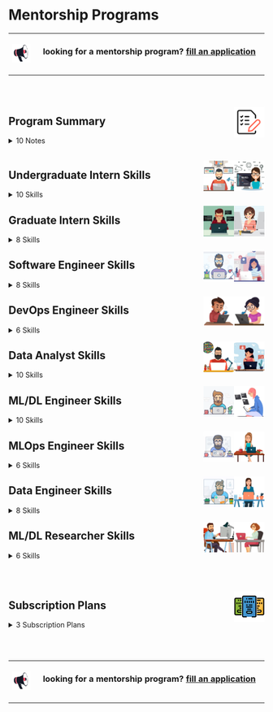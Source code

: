 # Mentorship Programs

<table>
    <tbody>
<tr>
<td align="center" width="10%"><a href="https://forms.gle/3rRZLvBtCusJZd6k9"><img src="/icons/announcement.png" width="100%"></img></a></td>
<td align="center" width="90%"><h3>looking for a mentorship program? <a href="https://forms.gle/3rRZLvBtCusJZd6k9">fill an application</a></h3><br></td>
</tr>
    </tbody>
</table>

<br><br>

<a href="/Mentorship-Programs/README.md"><img align="right" width="60" src="/icons/agenda.png"></img></a>

## Program Summary

<details>
<summary>10 Notes</summary>
<table>
    <tbody>
        <tr>
<td width="250px" align="left">01- Eligibility</td>
<td width="750px" align="left">Open to final-year bachelor's students, master's students, and junior to mid-level engineers with less than five years of experience.</td>
        </tr>
        <tr>
<td align="left">02- Job Titles & Skills</td>
<td align="left">The program consists of 8 job titles, each containing 8 key skills. Mentees can select only the job titles and skills that interest them.</td>
        </tr>
        <tr>
<td align="left">03- Skill Duration</td>
<td align="left">Each skill module lasts 2, 4, or 8 weeks, based on the mentee’s availability and experience. The standard duration is 4 weeks.</td>
        </tr>
        <tr>
<td align="left">04- Job Title Duration</td>
<td align="left">Completing an entire job title takes 4, 8, or 16 months, depending on the skill durations chosen.</td>
        </tr>
        <tr>
<td align="left">05- Break Flexibility</td>
<td align="left">Mentees can take breaks between skills for personal reasons or other commitments.</td>
        </tr>
        <tr>
<td align="left">06- Hands-On Learning</td>
<td align="left">Each skill includes educational projects, case studies, or problem-solving tasks that mentees must complete and submit.</td>
        </tr>
        <tr>
<td align="left">07- Profile Building</td>
<td align="left">Practical work contributes to building a strong professional portfolio showcasing applied expertise.</td>
        </tr>
        <tr>
<td align="left">08- Theoretical Support</td>
<td align="left">In addition to hands-on experience, mentees have access to courses, resources, and textbooks to deepen their understanding.</td>
        </tr>
        <tr>
<td align="left">09- Career Support</td>
<td align="left">After completing a job title's skills, mentees receive CV enhancement support and a mock interview to prepare for real-world opportunities.</td>
        </tr>
        <tr>
<td align="left">10- Personalized Learning</td>
<td align="left">The program adapts to the mentee’s pace, interests, and professional goals.</td>
        </tr>
    </tbody>
</table>
</details>

<br>

<a href="/Mentorship-Programs/README.md"><img align="right" width="60" src="/Interview-Preparation/logos/emp02.png"></img></a>
<a href="/Mentorship-Programs/README.md"><img align="right" width="60" src="/Interview-Preparation/logos/emp01.png"></img></a>

## Undergraduate Intern Skills

<details>
<summary>10 Skills</summary>
<table>
    <tbody>
        <tr>
<td width="500px" align="left">
<h3 align="left">01  Programming Language (C/C++/C#/Java)</h3>
* Variables, Data Types, Loops, Conditionals, Functions, Recursion, Arrays, Memory Allocation, Garbage Collection, Debugging, Collections, Built-in Methods in Collections, Pointers, References, Modules. <br> 
<br>
* 8 <a href="/Software-Engineering-Educational-Projects/README.md">Educational Projects</a> (Multiplayer Games)<br> 
* YouTube Courses<br> 
* <a href="/eLearning-Platform-Resources/freecodecamp-courses/computer-science.md">freeCodeCamp Courses</a><br> 
* <a href="/eLearning-Platform-Resources/coursera-specializations/computer-science.md">Coursera Courses</a><br> 
* Udemy Courses <br> 
</td>
<td width="500px" align="left">
<h3 align="left">02  Object-Oriented Programming</h3>
* Classes, Objects, Encapsulation, Inheritance, Polymorphism, Abstraction, Access Modifiers, Static Members, Method Overloading, Method Overriding, Interfaces, Exception Handling, File Handling. <br> 
<br>
* 8 <a href="/Software-Engineering-Educational-Projects/README.md">Educational Projects</a> (Multiplayer Games)<br> 
* YouTube Courses <br> 
* <a href="/eLearning-Platform-Resources/freecodecamp-courses/computer-science.md">freeCodeCamp Courses</a><br> 
* <a href="/eLearning-Platform-Resources/coursera-specializations/computer-science.md">Coursera Courses</a><br> 
* Udemy Courses <br> 
</td>
        </tr>
        <tr>
<td width="500px" align="left">
<h3 align="left">03  HackerRank/AtCoder Online Judge Phases</h3>
* 200+ Problems on: Arrays and Strings, Functions and Libraries, Implementation, Easy Problems. <br> 
<br>
* 4 <a href="/Problem-Solving-Training/level-1/README.md">Problem Solving Phases</a><br>
* YouTube Courses <br> 
* <a href="/eLearning-Platform-Resources/freecodecamp-courses/computer-science.md">freeCodeCamp Courses</a><br> 
* <a href="/eLearning-Platform-Resources/coursera-specializations/computer-science.md">Coursera Courses</a><br> 
* Udemy Courses <br> 
</td>
<td width="500px" align="left">
<h3 align="left">04  LeetCode/Codeforces Online Judge Phases</h3>
* 200+ Array, Implementation, Bit Manipulation, Math, String, Easy Problems. <br> 
<br>
* 4 <a href="/Problem-Solving-Training/level-1/README.md">Problem Solving Phases</a><br>
* YouTube Courses <br> 
* <a href="/eLearning-Platform-Resources/freecodecamp-courses/computer-science.md">freeCodeCamp Courses</a><br> 
* <a href="/eLearning-Platform-Resources/coursera-specializations/computer-science.md">Coursera Courses</a><br> 
* Udemy Courses <br> 
</td>
        </tr>
        <tr>
<td width="500px" align="left">
<h3 align="left">05  Linear Data Structures</h3>
* Arrays, Lists, Stacks (Array/List Based), Queues (Array/List Based), Deques (Array/List Based), Time Complexity. <br> 
<br>
* 8 <a href="/Software-Engineering-Educational-Projects/README.md">Educational Projects</a> (Data Structure Libraries, Advanced Data Structure Libraries)<br> 
* YouTube Courses <br> 
* <a href="/eLearning-Platform-Resources/freecodecamp-courses/computer-science.md">freeCodeCamp Courses</a><br> 
* <a href="/eLearning-Platform-Resources/coursera-specializations/computer-science.md">Coursera Courses</a><br> 
* Udemy Courses <br> 
</td>
<td width="500px" align="left">
<h3 align="left">06  Non-Linear Data Structures</h3>
* Binary Tree, Binary Search Tree, AVL Tree, Red Black Tree, Heap Trees, Hash Tables, Graphs, Tries, Disjoint Sets. <br> 
<br>
* 8 <a href="/Software-Engineering-Educational-Projects/README.md">Educational Projects</a> (Data Structure Libraries, Advanced Data Structure Libraries)<br> 
* YouTube Courses <br> 
* <a href="/eLearning-Platform-Resources/freecodecamp-courses/computer-science.md">freeCodeCamp Courses</a><br> 
* <a href="/eLearning-Platform-Resources/coursera-specializations/computer-science.md">Coursera Courses</a><br> 
* Udemy Courses <br> 
</td>
        </tr>
        <tr>
<td width="500px" align="left">
<h3 align="left">07  HackerRank/AtCoder Online Judge Phases</h3>
* 200+ Problems on: Array and Linked List, Stack and Queue, Binary Tree, Strings, Bit Manipulation, Implementation. Warmup and Recursion, Sorting, Search, Math Fundamentals. <br> 
<br>
* 4 <a href="/Problem-Solving-Training/level-2/README.md">Problem Solving Phases</a><br>
* YouTube Courses <br> 
* <a href="/eLearning-Platform-Resources/freecodecamp-courses/computer-science.md">freeCodeCamp Courses</a><br> 
* <a href="/eLearning-Platform-Resources/coursera-specializations/computer-science.md">Coursera Courses</a><br> 
* Udemy Courses <br>  
</td>
<td width="500px" align="left">
<h3 align="left">08  LeetCode/Codeforces Online Judge Phases</h3>
* 200+ Problems on: Array, Linked List, Stack, Queue and Dequeue,   Binary Tree, Heap Tree, Hash Table, Binary Search, Sorting, Greedy, Breadth/Depth First Search, Graph, Backtracking. <br> 
<br>
* 4 <a href="/Problem-Solving-Training/level-2/README.md">Problem Solving Phases</a><br>
* YouTube Courses <br> 
* <a href="/eLearning-Platform-Resources/freecodecamp-courses/computer-science.md">freeCodeCamp Courses</a><br> 
* <a href="/eLearning-Platform-Resources/coursera-specializations/computer-science.md">Coursera Courses</a><br> 
* Udemy Courses <br> 
</td>
        </tr>
        <tr>
<td width="500px" align="left">
<h3 align="left">09  Basic Algorithms Analysis & Design</h3>
* Sorting, Searching, Recursion, Time/Space complexity, Divide and Conquer, Mathematical Algorithms, Brute Force, Greedy Algorithms. <br> 
<br>
* 8 <a href="/Software-Engineering-Educational-Projects/README.md">Educational Projects</a> (Algorithmic Quest Games)<br> 
* YouTube Courses <br> 
* <a href="/eLearning-Platform-Resources/freecodecamp-courses/computer-science.md">freeCodeCamp Courses</a><br> 
* <a href="/eLearning-Platform-Resources/coursera-specializations/computer-science.md">Coursera Courses</a><br> 
* Udemy Courses <br> 
</td>
<td width="500px" align="left">
<h3 align="left">10  Graph Algorithms Analysis & Design</h3>
* Graph Theory, BFS, DFS, Shortest Path Algorithms, Geometric Algorithms, String Algorithms, Network Flow, Connected Components, Topological Sorting. <br> 
<br>
* 8 <a href="/Software-Engineering-Educational-Projects/README.md">Educational Projects</a> (Algorithmic Quest Games)<br> 
* YouTube Courses <br> 
* <a href="/eLearning-Platform-Resources/freecodecamp-courses/computer-science.md">freeCodeCamp Courses</a><br> 
* <a href="/eLearning-Platform-Resources/coursera-specializations/computer-science.md">Coursera Courses</a><br> 
* Udemy Courses <br> 
</td>
        </tr>
    </tbody>
</table>
</details>

<a href="/Mentorship-Programs/README.md"><img align="right" width="60" src="/Interview-Preparation/logos/emp06.png"></img></a>
<a href="/Mentorship-Programs/README.md"><img align="right" width="60" src="/Interview-Preparation/logos/emp05.png"></img></a>

## Graduate Intern Skills

<details>
<summary>8 Skills</summary>
<table>
    <tbody>
        <tr>
<td width="500px" align="left">
<h3 align="left">01  HackerRank/AtCoder Online Judge Phases</h3>
* 200+ Problems on: Number Theory, Combinatorics, Algebra, Geometry, Probability, Graph Theory, Greedy, Dynamic Programming, Implementation. <br> 
<br>
* 4 <a href="/Problem-Solving-Training/level-3/README.md">Problem Solving Phases</a><br>
* YouTube Courses <br> 
* <a href="/eLearning-Platform-Resources/freecodecamp-courses/computer-science.md">freeCodeCamp Courses</a><br> 
* <a href="/eLearning-Platform-Resources/coursera-specializations/computer-science.md">Coursera Courses</a><br> 
* Udemy Courses <br>  
</td>
<td width="500px" align="left">
<h3 align="left">02  LeetCode/Codeforces Online Judge Phases</h3>
* 200+ Problems on: Binary Search, Sorting, Greedy, Breadth First Search, Depth First Search, Graph, Backtracking, Math, String, Dynamic Programming. <br> 
<br>
* 4 <a href="/Problem-Solving-Training/level-3/README.md">Problem Solving Phases</a><br>
* YouTube Courses <br> 
* <a href="/eLearning-Platform-Resources/freecodecamp-courses/computer-science.md">freeCodeCamp Courses</a><br> 
* <a href="/eLearning-Platform-Resources/coursera-specializations/computer-science.md">Coursera Courses</a><br> 
* Udemy Courses <br>  
</td>
        </tr>
        <tr>
<td width="500px" align="left">
<h3 align="left">03  Operating Systems & Bash Scripting</h3>
* Processes, Threads, Scheduling, Memory Management, Virtual Memory, File Systems, I/O Management, Multitasking, Shell Commands, Bash Scripts. <br> 
<br>
* 8 <a href="/Software-Engineering-Educational-Projects/README.md">Educational Projects</a> (Operating System Apps, Parallel Computing Apps)<br> 
* YouTube Courses <br> 
* <a href="/eLearning-Platform-Resources/freecodecamp-courses/computer-science.md">freeCodeCamp Courses</a><br> 
* <a href="/eLearning-Platform-Resources/coursera-specializations/computer-science.md">Coursera Courses</a><br> 
* Udemy Courses <br> 
</td>
<td width="500px" align="left">
<h3 align="left">04  Parallel Processing and Computing</h3>
* Concurrency, Threads, Locks, GPU, Synchronization, Parallelism, Multithreading, Multiprocessing, Distributed Computing, Load Balancing, Task Scheduling. <br> 
<br>
* 8 <a href="/Software-Engineering-Educational-Projects/README.md">Educational Projects</a> (Operating System Apps, Parallel Computing Apps)<br> 
* YouTube Courses <br> 
* <a href="/eLearning-Platform-Resources/freecodecamp-courses/computer-science.md">freeCodeCamp Courses</a><br> 
* <a href="/eLearning-Platform-Resources/coursera-specializations/computer-science.md">Coursera Courses</a><br> 
* Udemy Courses <br> 
</td>
        </tr>
        <tr>
<td width="500px" align="left">
<h3 align="left">05  Graphical User Interface (GUI)</h3>
* GUI Concepts, Windows, Icons, Menus, Pointers (WIMP), Event-Driven Programming, Widgets & Controls, Buttons, Labels, Text Fields, Dialog Boxes & Tooltips, Menus & Toolbars, Tabs & Panels, Forms & Input Validation, Event Handling, State Management, Drawing & Rendering, Animation & Transitions. <br> 
<br>
* 8 <a href="/Software-Engineering-Educational-Projects/README.md">Educational Projects</a> (Multiplayer Games, Algorithmic Quest Games, Operating System Apps, Parallel Computing Apps)<br> 
* YouTube Courses <br> 
* <a href="/eLearning-Platform-Resources/freecodecamp-courses/software-engineering.md">freeCodeCamp Courses</a><br> 
* <a href="/eLearning-Platform-Resources/coursera-specializations/software-engineering.md">Coursera Courses</a><br> 
* Udemy Courses <br> 
</td>
<td width="500px" align="left">
<h3 align="left">06  Unit Testing and Package Manager</h3>
* Test-driven development (TDD),  test suites, assertions, mocking, stubbing, fixtures, test coverage, regression testing, edge cases, black-box testing, white-box testing, integration testing, frameworks (JUnit, PyTest, Mocha, Jest, NUnit), automated testing, debugging. <br> 
<br>
* 8 <a href="/Software-Engineering-Educational-Projects/README.md">Educational Projects</a> (Multiplayer Games, Algorithmic Quest Games, Operating System Apps, Parallel Computing Apps)<br> 
* YouTube Courses <br> 
* <a href="/eLearning-Platform-Resources/freecodecamp-courses/software-engineering.md">freeCodeCamp Courses</a><br> 
* <a href="/eLearning-Platform-Resources/coursera-specializations/software-engineering.md">Coursera Courses</a><br> 
* Udemy Courses <br> 
</td>
        </tr>
        <tr>
<td width="500px" align="left">
<h3 align="left">07  SQL/NoSQL Databases Fundamentals</h3>
* Relational databases, SQL, NoSQL, CRUD, indexing, normalization, denormalization, joins, stored procedures, views, triggers, partitioning, replication, sharding, backup, recovery, query optimization, performance tuning, database engines. <br> 
<br>
* 8 <a href="/Software-Engineering-Educational-Projects/README.md">Educational Projects</a> (Object-Oriented Systems, Database Systems Apps)<br> 
* YouTube Courses <br> 
* <a href="/eLearning-Platform-Resources/freecodecamp-courses/software-engineering.md">freeCodeCamp Courses</a><br> 
* <a href="/eLearning-Platform-Resources/coursera-specializations/software-engineering.md">Coursera Courses</a><br> 
* Udemy Courses <br> 
</td>
<td width="500px" align="left">
<h3 align="left">08  Database Design Fundamentals</h3>
* Entity-relationship (ER) diagrams, schemas, tables, attributes, primary keys, foreign keys, composite keys, normalization forms, relationships, constraints, data modeling, data integrity, cascading updates/deletes, indexing strategies, performance considerations. <br> 
<br>
* 8 <a href="/Software-Engineering-Educational-Projects/README.md">Educational Projects</a> (Object-Oriented Systems, Database Systems Apps)<br> 
* YouTube Courses <br> 
* <a href="/eLearning-Platform-Resources/freecodecamp-courses/software-engineering.md">freeCodeCamp Courses</a><br> 
* <a href="/eLearning-Platform-Resources/coursera-specializations/software-engineering.md">Coursera Courses</a><br> 
* Udemy Courses <br> 
</td>
        </tr>
    </tbody>
</table>
</details>

<a href="/Mentorship-Programs/README.md"><img align="right" width="60" src="/Interview-Preparation/logos/emp10.png"></img></a>
<a href="/Mentorship-Programs/README.md"><img align="right" width="60" src="/Interview-Preparation/logos/emp09.png"></img></a>

## Software Engineer Skills

<details>
<summary>8 Skills</summary>
<table>
    <tbody>
        <tr>
<td width="500px" align="left">
<h3 align="left">01  Object-Oriented Design</h3>
* Design Principles, Design Patterns, UML Diagrams, Abstraction, Encapsulation, Inheritance, Polymorphism, Interface Design, Cohesion, Coupling, Dependency Injection, Architectural Patterns. <br> 
<br>
<br>
* 8 <a href="/Software-Engineering-Educational-Projects/README.md">Educational Projects</a> (Multiplayer Games, Algorithmic Quest Games, Operating System Apps, Parallel Computing Apps)<br> 
* YouTube Courses <br> 
* <a href="/eLearning-Platform-Resources/freecodecamp-courses/software-engineering.md">freeCodeCamp Courses</a><br> 
* <a href="/eLearning-Platform-Resources/coursera-specializations/software-engineering.md">Coursera Courses</a><br> 
* Udemy Courses <br> 
</td>
<td width="500px" align="left">
<h3 align="left">02  Code Review and Refactoring</h3>
* Clean Code, Modularity, Readability, Code Smells, Dead Code Removal, Duplicate Code Elimination, Cyclomatic Complexity, Performance Improvement, Maintainability, Removing Technical Debt, Improving Architecture. <br> 
<br>
* 8 <a href="/Software-Engineering-Educational-Projects/README.md">Educational Projects</a> (Multiplayer Games, Algorithmic Quest Games, Operating System Apps, Parallel Computing Apps)<br> 
* YouTube Courses <br> 
* <a href="/eLearning-Platform-Resources/freecodecamp-courses/software-engineering.md">freeCodeCamp Courses</a><br> 
* <a href="/eLearning-Platform-Resources/coursera-specializations/software-engineering.md">Coursera Courses</a><br> 
* Udemy Courses <br> 
</td>
        </tr>
        <tr>
<td width="500px" align="left">
<h3 align="left">03  Advanced Data Structures</h3>
* Tries, B/B+ Tree, K-D Tree, Treap Tree, Skip List, Interval Tree, Segment Tree, Binary Indexed Tree, Suffix Array, Suffix Tree, Suffix Automaton. <br> 
<br>
* 8 <a href="/Software-Engineering-Educational-Projects/README.md">Educational Projects</a> (Data Structure Libraries, Advanced Data Structure Libraries)<br> 
* YouTube Courses <br> 
* <a href="/eLearning-Platform-Resources/freecodecamp-courses/computer-science.md">freeCodeCamp Courses</a><br> 
* <a href="/eLearning-Platform-Resources/coursera-specializations/computer-science.md">Coursera Courses</a><br> 
* Udemy Courses <br> 
</td>
<td width="500px" align="left">
<h3 align="left">04  Advanced Algorithms Analysis & Design</h3>
* Dynamic Programming, Divide and Conquer, Greedy Algorithms, Backtracking, Geometric Algorithms, Graph Algorithms. <br> 
<br>
<br>
* 8 <a href="/Software-Engineering-Educational-Projects/README.md">Educational Projects</a> (Data Structure Libraries, Advanced Data Structure Libraries)<br> 
* YouTube Courses <br> 
* <a href="/eLearning-Platform-Resources/freecodecamp-courses/computer-science.md">freeCodeCamp Courses</a><br> 
* <a href="/eLearning-Platform-Resources/coursera-specializations/computer-science.md">Coursera Courses</a><br> 
* Udemy Courses <br> 
</td>
        </tr>
        <tr>
<td width="500px" align="left">
<h3 align="left">05  HackerRank/AtCoder Online Judge Phases</h3>
* 200+ Problems on: Linear and Non-linear DS, Strings, Dynamic Programming, Greedy, Graph Theory, Mathematics, Number Theory, Combinatorics, Geometry, Probability <br> 
<br>
<br>
* 4 <a href="/Problem-Solving-Training/level-4/README.md">Problem Solving Phases</a><br>
* YouTube Courses <br> 
* <a href="/eLearning-Platform-Resources/freecodecamp-courses/computer-science.md">freeCodeCamp Courses</a><br> 
* <a href="/eLearning-Platform-Resources/coursera-specializations/computer-science.md">Coursera Courses</a><br> 
* Udemy Courses <br> 
</td>
<td width="500px" align="left">
<h3 align="left">06  LeetCode/Codeforces Online Judge Phases</h3>
* 200+ Problems on: Array, Stack, Queue, Dequeue, Binary Tree, Heap Tree, Hash Table, Breadth/Depth First Search, Backtracking, Binary Search, Greedy, Bit Manipulation, Sorting, Math, String, Dynamic Programming. <br> 
<br>
* 4 <a href="/Problem-Solving-Training/level-4/README.md">Problem Solving Phases</a><br>
* YouTube Courses <br> 
* <a href="/eLearning-Platform-Resources/freecodecamp-courses/computer-science.md">freeCodeCamp Courses</a><br> 
* <a href="/eLearning-Platform-Resources/coursera-specializations/computer-science.md">Coursera Courses</a><br> 
* Udemy Courses <br> 
</td>
        </tr>
        <tr>
<td width="500px" align="left">
<h3 align="left">07  System Design Principles</h3>
* coming soon <br> 
<br>
</td>
<td width="500px" align="left">
<h3 align="left">08  Microservices Architecture Fundamentals</h3>
* coming soon <br> 
<br>
</td>
        </tr>
    </tbody>
</table>
</details>

<a href="/Mentorship-Programs/README.md"><img align="right" width="60" src="/Interview-Preparation/logos/emp12.png"></img></a>
<a href="/Mentorship-Programs/README.md"><img align="right" width="60" src="/Interview-Preparation/logos/emp11.png"></img></a>

## DevOps Engineer Skills

<details>
<summary>6 Skills</summary>
<table>
    <tbody>
        <tr>
<td width="500px" align="left">
<h3 align="left">01  Git and Shell Foundations</h3>
* Git Basics, Version History, Branches, Merge/Rebase Branch, Pull/Push Commits, Resolving Conflicts, File Management, File Content, Permissions, Networking, Process Management, Disk Management, Archiving. <br> 
<br>
* 8 <a href="/Software-Engineering-Educational-Projects/README.md">Educational Projects</a><br> 
* YouTube Courses <br> 
* <a href="/eLearning-Platform-Resources/freecodecamp-courses/computer-science.md">freeCodeCamp Courses</a><br> 
* <a href="/eLearning-Platform-Resources/coursera-specializations/software-engineering.md">Coursera Courses</a><br> 
* <a href="/eLearning-Platform-Resources/google-specializations/README.md">Google Cloud Courses</a><br> 
* Udemy Courses <br> 
</td>
<td width="500px" align="left">
<h3 align="left">02  Docker and Kubernetes Foundations</h3>
* Foundations of Containerization and Virtualization, Docker Containers, Docker Images, Docker Compose, Deploying Software on Kubernetes, Data Engineering and MLOps, Networking in Docker and Kubernetes. <br> 
<br>
* 8 <a href="/Software-Engineering-Educational-Projects/README.md">Educational Projects</a><br> 
* YouTube Courses <br> 
* <a href="/eLearning-Platform-Resources/freecodecamp-courses/software-engineering.md">freeCodeCamp Courses</a><br> 
* <a href="/eLearning-Platform-Resources/coursera-specializations/software-engineering.md">Coursera Courses</a><br> 
* <a href="/eLearning-Platform-Resources/google-specializations/README.md">Google Cloud Courses</a><br> 
* Udemy Courses <br> 
</td>
        </tr>
        <tr>
<td width="500px" align="left">
<h3 align="left">03  Building APIs in C#/Java</h3>
* RESTful API Concepts, HTTP Methods (GET, POST, PUT, DELETE), Status Codes & Headers, Request/Response Cycle, Routing & Endpoints, URL Parameters & Query Strings, Request Parsing, JSON Serialization/Deserialization, Middleware & Hooks
Input Validation, Data Models & Schemas, Form Data & Multipart Handling, File Upload/Download, API Keys, JWT (JSON Web Tokens), OAuth2, Role-Based Access Control (RBAC), Unit/Integration Testing, API Testing Tools (Postman, curl, HTTPie), Swagger/OpenAPI Documentation, Caching & Rate Limiting, API Versioning, Environment Variables & Config, Containerization (Docker), CI/CD for API Deployment. <br> 
<br>
* 8 <a href="/Software-Engineering-Educational-Projects/README.md">Educational Projects</a><br> 
* YouTube Courses <br> 
* <a href="/eLearning-Platform-Resources/freecodecamp-courses/software-engineering.md">freeCodeCamp Courses</a><br> 
* <a href="/eLearning-Platform-Resources/coursera-specializations/software-engineering.md">Coursera Courses</a><br> 
* <a href="/eLearning-Platform-Resources/google-specializations/README.md">Google Cloud Courses</a><br> 
* Udemy Courses <br> 
</td>
<td width="500px" align="left">
<h3 align="left">04  Software Engineering in Production</h3>
* Reliability & Availability, Scalability & Performance, Maintainability & Observability, Backward Compatibility, Fault Tolerance, Microservices Architecture, Monolith vs Distributed Systems, API Design (REST/gRPC), Design Patterns, Service-Oriented Architecture (SOA), Infrastructure as Code (Terraform, CloudFormation), Containerization (Docker), Orchestration (Kubernetes), Blue-Green / Canary Deployments, Rollback Strategy, Logging (Structured Logs, Log Rotation), Metrics (Latency, Throughput, Error Rate), Tracing (OpenTelemetry, Jaeger), Alerting (Prometheus, Grafana, PagerDuty), Health Checks. <br> 
<br>
<br>
* 8 <a href="/Software-Engineering-Educational-Projects/README.md">Educational Projects</a><br> 
* YouTube Courses <br> 
* <a href="/eLearning-Platform-Resources/freecodecamp-courses/software-engineering.md">freeCodeCamp Courses</a><br> 
* <a href="/eLearning-Platform-Resources/coursera-specializations/software-engineering.md">Coursera Courses</a><br> 
* <a href="/eLearning-Platform-Resources/google-specializations/README.md">Google Cloud Courses</a><br> 
* Udemy Courses <br> 
</td>
        </tr>
        <tr>
<td width="500px" align="left">
<h3 align="left">05  Cloud Computing (AWS)</h3>
* coming soon <br> 
</td>
<td width="500px" align="left">
<h3 align="left">06  Cloud Computing (Microsoft Azure)</h3>
* coming soon <br> 
</td>
        </tr>
    </tbody>
</table>
</details>

<a href="/Mentorship-Programs/README.md"><img align="right" width="60" src="/Interview-Preparation/logos/emp16.png"></img></a>
<a href="/Mentorship-Programs/README.md"><img align="right" width="60" src="/Interview-Preparation/logos/emp15.png"></img></a>

## Data Analyst Skills

<details>
<summary>10 Skills</summary>
<table>
    <tbody>
        <tr>
<td width="500px" align="left">
<h3 align="left">01  Python/R Programming</h3>
* Data Types, Conditions, Loops, Functions, Modules, Packages, OOP Concepts, Exception Handling, File Handling, Debugging, Unit Testing, Data Serialization. <br> 
<br>
* 4 <a href="/Data-Science-Case-Studies/level-2.md">Case Studies</a><br> 
* YouTube Courses <br> 
* <a href="/eLearning-Platform-Resources/freecodecamp-courses/data-science.md">freeCodeCamp Courses</a><br> 
* <a href="/eLearning-Platform-Resources/datacamp-tracks/README.md">DataCamp Courses</a><br> 
* <a href="/eLearning-Platform-Resources/coursera-specializations/data-science.md">Coursera Courses</a><br> 
* Udemy Courses <br> 
</td>
<td width="500px" align="left">
<h3 align="left">02  Statistics Fundamentals</h3>
* Descriptive Statistics, Probability Distributions, Hypothesis Testing, Sampling Techniques, Experimental Design, A/B Testing, Statistical Inference, Bayesian Statistics. <br>
<br>
* 4 <a href="/Data-Science-Case-Studies/level-2.md">Case Studies</a><br> 
* YouTube Courses <br> 
* <a href="/eLearning-Platform-Resources/freecodecamp-courses/data-science.md">freeCodeCamp Courses</a><br> 
* <a href="/eLearning-Platform-Resources/datacamp-tracks/README.md">DataCamp Courses</a><br> 
* <a href="/eLearning-Platform-Resources/coursera-specializations/data-science.md">Coursera Courses</a><br> 
* Udemy Courses <br> 
</td>
        </tr>
        <tr>
<td width="500px" align="left">
<h3 align="left">03  Data Wrangling and Manipulation</h3>
* NumPy, Pandas, Cleaning Data, Filtering and Selecting Data, Reshaping Data, Joining Data, Grouping and Aggregating Data, Pivoting Data, Dates and Times Data. <br> 
<br>
* 4 <a href="/Data-Science-Case-Studies/level-2.md">Case Studies</a><br> 
* YouTube Courses <br> 
* <a href="/eLearning-Platform-Resources/freecodecamp-courses/data-science.md">freeCodeCamp Courses</a><br> 
* <a href="/eLearning-Platform-Resources/datacamp-tracks/README.md">DataCamp Courses</a><br> 
* <a href="/eLearning-Platform-Resources/coursera-specializations/data-science.md">Coursera Courses</a><br> 
* Udemy Courses <br> 
</td>
<td width="500px" align="left">
<h3 align="left">04  Data Visualization</h3>
* Matplotlib, Seaborn, Visualizing Geospatial Data, Visualizing Time Series Data, Customising Plots, Plot Numerical and Categorical Features. <br> 
<br>
* 4 <a href="/Data-Science-Case-Studies/level-2.md">Case Studies</a><br> 
* YouTube Courses <br> 
* <a href="/eLearning-Platform-Resources/freecodecamp-courses/data-science.md">freeCodeCamp Courses</a><br> 
* <a href="/eLearning-Platform-Resources/datacamp-tracks/README.md">DataCamp Courses</a><br> 
* <a href="/eLearning-Platform-Resources/coursera-specializations/data-science.md">Coursera Courses</a><br> 
* Udemy Courses <br> 
</td>
        </tr>
        <tr>
<td width="500px" align="left">
<h3 align="left">05  Feature Engineering and Selection</h3>
* One-hot Encoding, Bin/Encode Feature, Scale Feature, Transform Feature, Variance Threshold, K Best Features, Features by Significance, Features by Model. <br> 
<br>
* 4 <a href="/Data-Science-Case-Studies/level-2.md">Case Studies</a><br> 
* YouTube Courses <br> 
* <a href="/eLearning-Platform-Resources/freecodecamp-courses/data-science.md">freeCodeCamp Courses</a><br> 
* <a href="/eLearning-Platform-Resources/datacamp-tracks/README.md">DataCamp Courses</a><br> 
* <a href="/eLearning-Platform-Resources/coursera-specializations/data-science.md">Coursera Courses</a><br> 
* Udemy Courses <br> 
</td>
<td width="500px" align="left">
<h3 align="left">06  Outlier and Imbalanced Data Handling</h3>
* Boxplot, Modified Z-Score, Isolation Forest, Local Factor, DBSCAN, k-Means Outlier Detection, SMOTE, Borderline SMOTE, SMOTE ENN, SMOTE Tomek Oversampling. <br> 
<br>
* 4 <a href="/Data-Science-Case-Studies/level-2.md">Case Studies</a><br> 
* YouTube Courses <br> 
* <a href="/eLearning-Platform-Resources/freecodecamp-courses/data-science.md">freeCodeCamp Courses</a><br> 
* <a href="/eLearning-Platform-Resources/datacamp-tracks/README.md">DataCamp Courses</a><br> 
* <a href="/eLearning-Platform-Resources/coursera-specializations/data-science.md">Coursera Courses</a><br> 
* Udemy Courses <br> 
</td>
        </tr>
        <tr>
<td width="500px" align="left">
<h3 align="left">07  SQL/NoSQL Databases Fundamentals</h3>
* Basic Syntax, Data Definition Language, Data Manipulation Language, Querying Data, Joins, Aggregating Data, Subqueries and Nested Queries. <br> 
<br>
* 4 <a href="/Data-Science-Case-Studies/level-1.md">Case Studies</a><br> 
* YouTube Courses <br> 
* <a href="/eLearning-Platform-Resources/freecodecamp-courses/data-science.md">freeCodeCamp Courses</a><br> 
* <a href="/eLearning-Platform-Resources/datacamp-tracks/README.md">DataCamp Courses</a><br> 
* <a href="/eLearning-Platform-Resources/coursera-specializations/data-science.md">Coursera Courses</a><br> 
* Udemy Courses <br> 
</td>
<td width="500px" align="left">
<h3 align="left">08  Google Sheets and Excel Fundamentals</h3>
* Formulas, Pivot Tables, Charts, Conditional Formatting, Data Preparation, Data Visualization, Error and Uncertainty. <br> 
<br>
<br>
* 4 <a href="/Data-Science-Case-Studies/level-1.md">Case Studies</a><br> 
* YouTube Courses <br> 
* <a href="/eLearning-Platform-Resources/freecodecamp-courses/data-science.md">freeCodeCamp Courses</a><br> 
* <a href="/eLearning-Platform-Resources/datacamp-tracks/README.md">DataCamp Courses</a><br> 
* <a href="/eLearning-Platform-Resources/coursera-specializations/data-science.md">Coursera Courses</a><br> 
* Udemy Courses <br> 
</td>
        </tr>
        <tr>
<td width="500px" align="left">
<h3 align="left">09  Dashboard Development using PowerBI</h3>
* coming soon <br> 
<br>
</td>
<td width="500px" align="left">
<h3 align="left">10  Dashboard Development using Tableau</h3>
* coming soon <br> 
<br>
</td>
        </tr>
    </tbody>
</table>
</details>

<a href="/Mentorship-Programs/README.md"><img align="right" width="60" src="/Interview-Preparation/logos/emp18.png"></img></a>
<a href="/Mentorship-Programs/README.md"><img align="right" width="60" src="/Interview-Preparation/logos/emp17.png"></img></a>

## ML/DL Engineer Skills

<details>
<summary>10 Skills</summary>
<table>
    <tbody>
        <tr>
<td width="500px" align="left">
<h3 align="left">01  Supervised Machine Learning</h3>
* Linear Models, Neighbors Models, Tree Models,     Ensemble Models, SVM Models, Neural Networks Models, by Scikit-learn. <br> 
<br>
* 4 <a href="/Data-Science-Case-Studies/level-3.md">Case Studies</a><br> 
* YouTube Courses <br> 
* <a href="/eLearning-Platform-Resources/freecodecamp-courses/artificial-intelligence.md">freeCodeCamp Courses</a><br> 
* <a href="/eLearning-Platform-Resources/datacamp-tracks/README.md">DataCamp Courses</a><br> 
* <a href="/eLearning-Platform-Resources/coursera-specializations/artificial-intelligence.md">Coursera Courses</a><br> 
* <a href="/eLearning-Platform-Resources/deeplearningai-specializations/README.md">DeepLearning.AI Courses</a><br> 
* <a href="/eLearning-Platform-Resources/google-specializations/README.md">Google Cloud Courses</a><br> 
* Udemy Courses <br> 
</td>
<td width="500px" align="left">
<h3 align="left">02  Unsupervised Machine Learning</h3>
* Cluster Models, Decomposition Models by Scikit-learn,  Soft Clustering vs. Hard Clustering, Dimensionality Reduction. <br> 
<br>
* 4 <a href="/Data-Science-Case-Studies/level-3.md">Case Studies</a><br> 
* YouTube Courses <br> 
* <a href="/eLearning-Platform-Resources/freecodecamp-courses/artificial-intelligence.md">freeCodeCamp Courses</a><br> 
* <a href="/eLearning-Platform-Resources/datacamp-tracks/README.md">DataCamp Courses</a><br> 
* <a href="/eLearning-Platform-Resources/coursera-specializations/artificial-intelligence.md">Coursera Courses</a><br> 
* <a href="/eLearning-Platform-Resources/deeplearningai-specializations/README.md">DeepLearning.AI Courses</a><br> 
* <a href="/eLearning-Platform-Resources/google-specializations/README.md">Google Cloud Courses</a><br> 
* Udemy Courses <br> 
</td>
        </tr>
        <tr>
<td width="500px" align="left">
<h3 align="left">03  Deep Learning Fundamentals</h3>
* Artificial NN, Deep NN, Convolution NN, Recurrent NN, by Tensorflow and PyTorch. Hyperparameter Tuning and Optimization. <br> 
<br>
* 4 <a href="/Data-Science-Case-Studies/level-4.md">Case Studies</a><br> 
* YouTube Courses <br> 
* <a href="/eLearning-Platform-Resources/freecodecamp-courses/artificial-intelligence.md">freeCodeCamp Courses</a><br> 
* <a href="/eLearning-Platform-Resources/datacamp-tracks/README.md">DataCamp Courses</a><br> 
* <a href="/eLearning-Platform-Resources/coursera-specializations/artificial-intelligence.md">Coursera Courses</a><br> 
* <a href="/eLearning-Platform-Resources/deeplearningai-specializations/README.md">DeepLearning.AI Courses</a><br> 
* <a href="/eLearning-Platform-Resources/google-specializations/README.md">Google Cloud Courses</a><br> 
* Udemy Courses <br> 
</td>
<td width="500px" align="left">
<h3 align="left">04  Generative Models Fundamentals</h3>
* Generative Adversarial Networks (GANs), Variational Autoencoders (VAEs), Diffusion Models, Autoregressive Models, Autoregressive Flows, Implicit Density Models. <br> 
<br>
* 4 <a href="/Data-Science-Case-Studies/level-4.md">Case Studies</a><br> 
* YouTube Courses <br> 
* <a href="/eLearning-Platform-Resources/freecodecamp-courses/artificial-intelligence.md">freeCodeCamp Courses</a><br> 
* <a href="/eLearning-Platform-Resources/datacamp-tracks/README.md">DataCamp Courses</a><br> 
* <a href="/eLearning-Platform-Resources/coursera-specializations/artificial-intelligence.md">Coursera Courses</a><br> 
* <a href="/eLearning-Platform-Resources/deeplearningai-specializations/README.md">DeepLearning.AI Courses</a><br> 
* <a href="/eLearning-Platform-Resources/google-specializations/README.md">Google Cloud Courses</a><br> 
* Udemy Courses <br> 
</td>
        </tr>
        <tr>
<td width="500px" align="left">
<h3 align="left">05  Recommendation Systems</h3>
* Collaborative Filtering, Content-Based Filtering, Matrix Factorization, Implicit vs. Explicit Feedback, User-item interaction matrix, Online vs. Offline Evaluation, knowledge graphs for recommendations. <br> 
<br>
* 4 <a href="/Data-Science-Case-Studies/level-3.md">Case Studies</a><br> 
* YouTube Courses <br> 
* <a href="/eLearning-Platform-Resources/freecodecamp-courses/artificial-intelligence.md">freeCodeCamp Courses</a><br> 
* <a href="/eLearning-Platform-Resources/datacamp-tracks/README.md">DataCamp Courses</a><br> 
* <a href="/eLearning-Platform-Resources/coursera-specializations/artificial-intelligence.md">Coursera Courses</a><br> 
* <a href="/eLearning-Platform-Resources/deeplearningai-specializations/README.md">DeepLearning.AI Courses</a><br> 
* <a href="/eLearning-Platform-Resources/google-specializations/README.md">Google Cloud Courses</a><br> 
* Udemy Courses <br> 
</td>
<td width="500px" align="left">
<h3 align="left">06  Time Series Analysis</h3>
* Trend, Seasonality, Noise, Stationarity, Autocorrelation, Lagging, Time Series Decomposition, Rolling Statistics, Differencing, Holt-Winters Exponential Smoothing, Fourier Transforms, ARIMA/SARIMA, VAR, LSTM, GRU, Transformer. <br> 
<br>
* 4 <a href="/Data-Science-Case-Studies/level-3.md">Case Studies</a><br> 
* YouTube Courses <br> 
* <a href="/eLearning-Platform-Resources/freecodecamp-courses/artificial-intelligence.md">freeCodeCamp Courses</a><br> 
* <a href="/eLearning-Platform-Resources/datacamp-tracks/README.md">DataCamp Courses</a><br> 
* <a href="/eLearning-Platform-Resources/coursera-specializations/artificial-intelligence.md">Coursera Courses</a><br> 
* <a href="/eLearning-Platform-Resources/deeplearningai-specializations/README.md">DeepLearning.AI Courses</a><br> 
* <a href="/eLearning-Platform-Resources/google-specializations/README.md">Google Cloud Courses</a><br> 
* Udemy Courses <br> 
</td>
        </tr>
        <tr>
<td width="500px" align="left">
<h3 align="left">07  Intro to Natural Language Processing</h3>
* Regular Expressions, Word Tokenization, Sentiment Analysis, Stemming, Lemmatization, N-Gram Models, CountVectorizer, TF-IDF, similarity scores, Part-of-Speech Tagging, Named-Entity Recognition, Word Embedding, Transformer Models, Sequence-to-Sequence Models. <br> 
<br>
* 4 <a href="/Data-Science-Case-Studies/level-4.md">Case Studies</a><br> 
* YouTube Courses <br> 
* <a href="/eLearning-Platform-Resources/freecodecamp-courses/artificial-intelligence.md">freeCodeCamp Courses</a><br> 
* <a href="/eLearning-Platform-Resources/datacamp-tracks/README.md">DataCamp Courses</a><br> 
* <a href="/eLearning-Platform-Resources/coursera-specializations/artificial-intelligence.md">Coursera Courses</a><br> 
* <a href="/eLearning-Platform-Resources/deeplearningai-specializations/README.md">DeepLearning.AI Courses</a><br> 
* <a href="/eLearning-Platform-Resources/google-specializations/README.md">Google Cloud Courses</a><br> 
* Udemy Courses <br> 
</td>
<td width="500px" align="left">
<h3 align="left">08  Intro to Computer Vision</h3>
* Image processing, Filters/Kernels, Contrast, Transformation, Morphology, Image Comparison, Image Restoration, Noise, Segmentation, Tracking, Contours, Detecting Faces, Edge, and Features, Masks and Filters, Measurement, Transfer Learning. <br> 
<br>
<br>
* 4 <a href="/Data-Science-Case-Studies/level-4.md">Case Studies</a><br> 
* YouTube Courses <br> 
* <a href="/eLearning-Platform-Resources/freecodecamp-courses/artificial-intelligence.md">freeCodeCamp Courses</a><br> 
* <a href="/eLearning-Platform-Resources/datacamp-tracks/README.md">DataCamp Courses</a><br> 
* <a href="/eLearning-Platform-Resources/coursera-specializations/artificial-intelligence.md">Coursera Courses</a><br> 
* <a href="/eLearning-Platform-Resources/deeplearningai-specializations/README.md">DeepLearning.AI Courses</a><br> 
* <a href="/eLearning-Platform-Resources/google-specializations/README.md">Google Cloud Courses</a><br> 
* Udemy Courses <br> 
</td>
        </tr>
        <tr>
<td width="500px" align="left">
<h3 align="left">09  Hyperparameter Tuning</h3>
* coming soon <br> 
<br>
</td>
<td width="500px" align="left">
<h3 align="left">10  Model Deployment</h3>
* coming soon <br> 
<br>
</td>
        </tr>
    </tbody>
</table>
</details>

<a href="/Mentorship-Programs/README.md"><img align="right" width="60" src="/Interview-Preparation/logos/emp24.png"></img></a>
<a href="/Mentorship-Programs/README.md"><img align="right" width="60" src="/Interview-Preparation/logos/emp23.png"></img></a>

## MLOps Engineer Skills

<details>
<summary>6 Skills</summary>
<table>
    <tbody>
        <tr>
<td width="500px" align="left">
<h3 align="left">01  Git and Shell Foundations</h3>
* Git Basics, Version History, Branches, Merge/Rebase Branch, Pull/Push Commits, Resolving Conflicts, File Management, File Content, Permissions, Networking, Process Management, Disk Management, Archiving. <br> 
<br>
* 8 <a href="/Software-Engineering-Educational-Projects/README.md">Educational Projects</a><br> 
* YouTube Courses <br> 
* <a href="/eLearning-Platform-Resources/freecodecamp-courses/software-engineering.md">freeCodeCamp Courses</a><br> 
* <a href="/eLearning-Platform-Resources/coursera-specializations/software-engineering.md">Coursera Courses</a><br> 
* <a href="/eLearning-Platform-Resources/google-specializations/README.md">Google Cloud Courses</a><br> 
* Udemy Courses <br> 
</td>
<td width="500px" align="left">
<h3 align="left">02  Docker and Kubernetes Foundations</h3>
* Foundations of Containerization and Virtualization, Docker Containers, Docker Images, Docker Compose, Deploying Software on Kubernetes, Data Engineering and MLOps, Networking in Docker and Kubernetes. <br> 
<br>
* 8 <a href="/Software-Engineering-Educational-Projects/README.md">Educational Projects</a><br> 
* YouTube Courses <br> 
* <a href="/eLearning-Platform-Resources/freecodecamp-courses/artificial-intelligence.md">freeCodeCamp Courses</a><br> 
* <a href="/eLearning-Platform-Resources/coursera-specializations/software-engineering.md">Coursera Courses</a><br> 
* <a href="/eLearning-Platform-Resources/google-specializations/README.md">Google Cloud Courses</a><br> 
* Udemy Courses <br> 
</td>
        </tr>
        <tr>
<td width="500px" align="left">
<h3 align="left">03  Building APIs in Python/Golang</h3>
* RESTful API Concepts, HTTP Methods (GET, POST, PUT, DELETE), Status Codes & Headers, Request/Response Cycle, Routing & Endpoints, URL Parameters & Query Strings, Request Parsing, JSON Serialization/Deserialization, Middleware & Hooks
Input Validation, Data Models & Schemas, Form Data & Multipart Handling, File Upload/Download, API Keys, JWT (JSON Web Tokens), OAuth2, Role-Based Access Control (RBAC), Unit/Integration Testing, API Testing Tools (Postman, curl, HTTPie), Swagger/OpenAPI Documentation, Caching & Rate Limiting, API Versioning, Environment Variables & Config, Containerization (Docker), CI/CD for API Deployment. <br> 
<br>
* 8 <a href="/Data-Science-Educational-Projects/README.md">Educational Projects</a><br> 
* YouTube Courses <br> 
* <a href="/eLearning-Platform-Resources/freecodecamp-courses/artificial-intelligence.md">freeCodeCamp Courses</a><br> 
* <a href="/eLearning-Platform-Resources/datacamp-tracks/README.md">DataCamp Courses</a><br> 
* <a href="/eLearning-Platform-Resources/coursera-specializations/artificial-intelligence.md">Coursera Courses</a><br> 
* <a href="/eLearning-Platform-Resources/google-specializations/README.md">Google Cloud Courses</a><br> 
* Udemy Courses <br> 
</td>
<td width="500px" align="left">
<h3 align="left">04  Machine Learning in Production</h3>
* Model Deployment, Inference Pipeline, Batch vs Real-time Inference, Online vs Offline Learning, ML Architecture Patterns, Model Serialization (Pickle, ONNX, SavedModel), Docker Containers, REST/gRPC Serving, Model Versioning, Model Registry, Model Serving (FastAPI, Flask, TensorFlow Serving, TorchServe), API Gateway, Load Balancing, Scalability & Auto-Scaling, Cloud Deployment (AWS/GCP/Azure), Prediction Monitoring, Model Drift & Data Drift, Performance Metrics (Latency, Throughput), Logging (Input/Output/Error Logs), Alerting & Dashboards (Prometheus, Grafana), MLOps Pipelines, Continuous Training (CT), ML Workflow Orchestration (Airflow, Kubeflow, MLflow). <br> 
<br>
* 8 <a href="/Data-Science-Educational-Projects/README.md">Educational Projects</a><br> 
* YouTube Courses <br> 
* <a href="/eLearning-Platform-Resources/freecodecamp-courses/artificial-intelligence.md">freeCodeCamp Courses</a><br> 
* <a href="/eLearning-Platform-Resources/datacamp-tracks/README.md">DataCamp Courses</a><br> 
* <a href="/eLearning-Platform-Resources/coursera-specializations/artificial-intelligence.md">Coursera Courses</a><br> 
* <a href="/eLearning-Platform-Resources/google-specializations/README.md">Google Cloud Courses</a><br> 
* Udemy Courses <br> 
</td>
        </tr>
        <tr>
<td width="500px" align="left">
<h3 align="left">05  Cloud Computing (AWS)</h3>
* coming soon <br> 
</td>
<td width="500px" align="left">
<h3 align="left">06  Cloud Computing (Microsoft Azure)</h3>
* coming soon <br> 
</td>
        </tr>
    </tbody>
</table>
</details>

<a href="/Mentorship-Programs/README.md"><img align="right" width="60" src="/Interview-Preparation/logos/emp28.png"></img></a>
<a href="/Mentorship-Programs/README.md"><img align="right" width="60" src="/Interview-Preparation/logos/emp27.png"></img></a>

## Data Engineer Skills

<details>
<summary>8 Skills</summary>
<table>
    <tbody>
        <tr>
<td width="500px" align="left">
<h3 align="left">01  Scala/Java Programming</h3>
* coming soon <br> 
<br>
</td>
<td width="500px" align="left">
<h3 align="left">02  SQL/NoSQL Databases Fundamentals</h3>
* coming soon <br> 
<br>
</td>
        </tr>
        <tr>
<td width="500px" align="left">
<h3 align="left">03  Data Warehousing Fundamentals</h3>
* coming soon <br> 
<br>
</td>
<td width="500px" align="left">
<h3 align="left">04  Big Data Ecosystem</h3>
* coming soon <br> 
<br>
</td>
        </tr>
        <tr>
<td width="500px" align="left">
<h3 align="left">05  Streaming Data Processing</h3>
* coming soon <br> 
<br>
</td>
<td width="500px" align="left">
<h3 align="left">06  Data Pipeline Development</h3>
* coming soon <br> 
<br>
</td>
        </tr>
        <tr>
<td width="500px" align="left">
<h3 align="left">07  Data Quality Management Fundamentals</h3>
* coming soon <br> 
<br>
</td>
<td width="500px" align="left">
<h3 align="left">08  Data Security and Governance Fundamentals</h3>
* coming soon <br> 
<br>
</td>
        </tr>
    </tbody>
</table>
</details>

<a href="/Mentorship-Programs/README.md"><img align="right" width="60" src="/Interview-Preparation/logos/emp30.png"></img></a>
<a href="/Mentorship-Programs/README.md"><img align="right" width="60" src="/Interview-Preparation/logos/emp29.png"></img></a>

## ML/DL Researcher Skills

<details>
<summary>6 Skills</summary>
<table>
    <tbody>
        <tr>
<td width="500px" align="left">
<h3 align="left">01  Prompt Engineering Fundamentals</h3>
* Context Setting, Few-Shot Prompting, Input-Output Formatting, Task-Specific Instructions, Prompt Templates, Chaining Prompts, Role-Based Prompts, Iterative Refinement, Temperature, Prompt Testing, Prompt Optimization, Evaluation of Prompt Effectiveness. <br> 
<br>
* 8 <a href="/Data-Science-Educational-Projects/README.md">Educational Projects</a><br> 
* 4 <a href="/Data-Science-Case-Studies/level-5/README.md">Case Studies</a><br> 
* YouTube Courses <br> 
* <a href="/eLearning-Platform-Resources/freecodecamp-courses/data-science.md">freeCodeCamp Courses</a><br> 
* <a href="/eLearning-Platform-Resources/datacamp-tracks/README.md">DataCamp Courses</a><br> 
* <a href="/eLearning-Platform-Resources/coursera-specializations/artificial-intelligence.md">Coursera Courses</a><br> 
* <a href="/eLearning-Platform-Resources/deeplearningai-specializations/README.md">DeepLearning.AI Courses</a><br> 
* Udemy Courses <br> 
</td>
<td width="500px" align="left">
<h3 align="left">02  Transformer Architectures</h3>
* coming soon <br> 
<br>
<br><br><br><br><br><br><br><br><br><br><br>
</td>
        </tr>
        <tr>
<td width="500px" align="left">
<h3 align="left">03  Natural Language Processing Advanced Techniques</h3>
* coming soon <br> 
<br>
</td>
<td width="500px" align="left">
<h3 align="left">04  Computer Vision Advanced Techniques</h3>
* coming soon <br> 
<br>
</td>
        </tr>
        <tr>
<td width="500px" align="left">
<h3 align="left">05  Large Language Model (LLM) Fine-tuning Fundamentals</h3>
* Fine-Tuning, Transformer Architecture, Attention Mechanism, Encoder-Decoder Models, Autoregressive Models, Embeddings, Transfer Learning, Prompt-Based Learning, Inference Optimization, Vector DataBases, LangChain, Retrieval Augmented Generation. <br> 
<br>
* 8 <a href="/Data-Science-Educational-Projects/README.md">Educational Projects</a><br> 
* 4 <a href="/Data-Science-Case-Studies/level-5/README.md">Case Studies</a><br> 
* YouTube Courses <br> 
* <a href="/eLearning-Platform-Resources/freecodecamp-courses/data-science.md">freeCodeCamp Courses</a><br> 
* <a href="/eLearning-Platform-Resources/datacamp-tracks/README.md">DataCamp Courses</a><br> 
* <a href="/eLearning-Platform-Resources/coursera-specializations/artificial-intelligence.md">Coursera Courses</a><br> 
* <a href="/eLearning-Platform-Resources/deeplearningai-specializations/README.md">DeepLearning.AI Courses</a><br> 
* Udemy Courses <br> 
</td>
<td width="500px" align="left">
<h3 align="left">06  Large Vision Model (LVM) Fine-tuning Fundamentals</h3>
* coming soon <br> 
<br>
<br><br><br><br><br><br><br><br><br><br><br>
</td>
        </tr>
    </tbody>
</table>
</details>

<br><br>

<a href="/Mentorship-Programs/README.md"><img align="right" width="60" src="/icons/subscription-plan.png"></img></a>

## Subscription Plans

<details>
<summary>3 Subscription Plans</summary>
<table>
    <tbody>
<td width="650px" align="left"><a href="/Mentorship-Programs/README.md"><img src="/icons/plan1.png"></img></a></td>
<td width="650px" align="left"><a href="/Mentorship-Programs/README.md"><img src="/icons/plan2.png"></img></a></td>
<td width="650px" align="left"><a href="/Mentorship-Programs/README.md"><img src="/icons/plan4.png"></img></a></td>
    </tbody>
</table>
</details>

<br><br>

<table>
    <tbody>
<tr>
<td align="center" width="10%"><a href="https://forms.gle/3rRZLvBtCusJZd6k9"><img src="/icons/announcement.png" width="100%"></img></a></td>
<td align="center" width="90%"><h3>looking for a mentorship program? <a href="https://forms.gle/3rRZLvBtCusJZd6k9">fill an application</a></h3><br></td>
</tr>
    </tbody>
</table>
